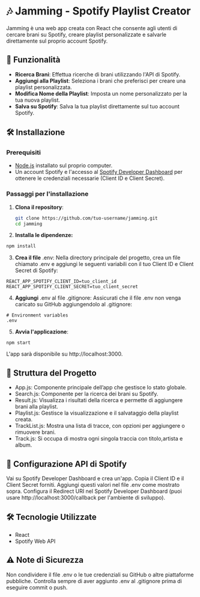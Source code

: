 # 🎶 Jamming - Spotify Playlist Creator

Jamming è una web app creata con React che consente agli utenti di cercare brani su Spotify, creare playlist personalizzate e salvarle direttamente sul proprio account Spotify.

## 🚀 Funzionalità
- **Ricerca Brani**: Effettua ricerche di brani utilizzando l'API di Spotify.
- **Aggiungi alla Playlist**: Seleziona i brani che preferisci per creare una playlist personalizzata.
- **Modifica Nome della Playlist**: Imposta un nome personalizzato per la tua nuova playlist.
- **Salva su Spotify**: Salva la tua playlist direttamente sul tuo account Spotify.

## 🛠️ Installazione

### Prerequisiti
- [Node.js](https://nodejs.org) installato sul proprio computer.
- Un account Spotify e l'accesso al [Spotify Developer Dashboard](https://developer.spotify.com/dashboard/) per ottenere le credenziali necessarie (Client ID e Client Secret).

### Passaggi per l'installazione
1. **Clona il repository**:
   ```bash
   git clone https://github.com/tuo-username/jamming.git
   cd jamming
   ```
2. **Installa le dipendenze:**

```bash
npm install
```
3. **Crea il file** .env: Nella directory principale del progetto, crea un file chiamato .env e aggiungi le seguenti variabili con il tuo Client ID e Client Secret di Spotify:
```
REACT_APP_SPOTIFY_CLIENT_ID=tuo_client_id
REACT_APP_SPOTIFY_CLIENT_SECRET=tuo_client_secret
```
4. **Aggiungi** .env al file .gitignore: Assicurati che il file .env non venga caricato su GitHub aggiungendolo al .gitignore:
```
# Environment variables
.env
```
5. **Avvia l'applicazione**:
```
npm start
```
L'app sarà disponibile su http://localhost:3000.

## 📁 Struttura del Progetto
- App.js: Componente principale dell’app che gestisce lo stato globale.
- Search.js: Componente per la ricerca dei brani su Spotify.
- Result.js: Visualizza i risultati della ricerca e permette di aggiungere brani alla playlist.
- Playlist.js: Gestisce la visualizzazione e il salvataggio della playlist creata.
- TrackList.js: Mostra una lista di tracce, con opzioni per aggiungere o rimuovere brani.
- Track.js: Si occupa di mostra ogni singola traccia con titolo,artista e album.
  
## 📝 Configurazione API di Spotify
Vai su Spotify Developer Dashboard e crea un'app.
Copia il Client ID e il Client Secret forniti.
Aggiungi questi valori nel file .env come mostrato sopra.
Configura il Redirect URI nel Spotify Developer Dashboard (puoi usare http://localhost:3000/callback per l'ambiente di sviluppo).

## 🛠️ Tecnologie Utilizzate
- React
- Spotify Web API

## ⚠️ Note di Sicurezza
Non condividere il file .env o le tue credenziali su GitHub o altre piattaforme pubbliche.
Controlla sempre di aver aggiunto .env al .gitignore prima di eseguire commit o push.

